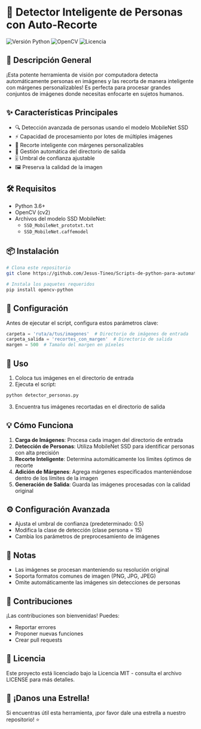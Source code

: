 # 🎯 Detector Inteligente de Personas con Auto-Recorte

![Versión Python](https://img.shields.io/badge/python-3.6+-blue.svg)
![OpenCV](https://img.shields.io/badge/OpenCV-4.x-green.svg)
![Licencia](https://img.shields.io/badge/licencia-MIT-red.svg)

## 🚀 Descripción General

¡Esta potente herramienta de visión por computadora detecta automáticamente personas en imágenes y las recorta de manera inteligente con márgenes personalizables! Es perfecta para procesar grandes conjuntos de imágenes donde necesitas enfocarte en sujetos humanos.

## ✨ Características Principales

- 🔍 Detección avanzada de personas usando el modelo MobileNet SSD
- ⚡ Capacidad de procesamiento por lotes de múltiples imágenes
- 🎯 Recorte inteligente con márgenes personalizables
- 📁 Gestión automática del directorio de salida
- 🎚️ Umbral de confianza ajustable
- 🖼️ Preserva la calidad de la imagen

## 🛠️ Requisitos

- Python 3.6+
- OpenCV (cv2)
- Archivos del modelo SSD MobileNet:
  - `SSD_MobileNet_prototxt.txt`
  - `SSD_MobileNet.caffemodel`

## 📦 Instalación

```bash
# Clona este repositorio
git clone https://github.com/Jesus-Tineo/Scripts-de-python-para-automatizaciones-variadas/tree/main/detecci%C3%B3n_y_recorte

# Instala los paquetes requeridos
pip install opencv-python
```

## 🔧 Configuración

Antes de ejecutar el script, configura estos parámetros clave:

```python
carpeta = 'ruta/a/tus/imagenes'  # Directorio de imágenes de entrada
carpeta_salida = 'recortes_con_margen'  # Directorio de salida
margen = 500  # Tamaño del margen en píxeles
```

## 🚀 Uso

1. Coloca tus imágenes en el directorio de entrada
2. Ejecuta el script:
```bash
python detector_personas.py
```
3. Encuentra tus imágenes recortadas en el directorio de salida

## 💡 Cómo Funciona

1. **Carga de Imágenes**: Procesa cada imagen del directorio de entrada
2. **Detección de Personas**: Utiliza MobileNet SSD para identificar personas con alta precisión
3. **Recorte Inteligente**: Determina automáticamente los límites óptimos de recorte
4. **Adición de Márgenes**: Agrega márgenes especificados manteniéndose dentro de los límites de la imagen
5. **Generación de Salida**: Guarda las imágenes procesadas con la calidad original

## ⚙️ Configuración Avanzada

- Ajusta el umbral de confianza (predeterminado: 0.5)
- Modifica la clase de detección (clase persona = 15)
- Cambia los parámetros de preprocesamiento de imágenes

## 📝 Notas

- Las imágenes se procesan manteniendo su resolución original
- Soporta formatos comunes de imagen (PNG, JPG, JPEG)
- Omite automáticamente las imágenes sin detecciones de personas

## 🤝 Contribuciones

¡Las contribuciones son bienvenidas! Puedes:
- Reportar errores
- Proponer nuevas funciones
- Crear pull requests

## 📜 Licencia

Este proyecto está licenciado bajo la Licencia MIT - consulta el archivo LICENSE para más detalles.

## 🌟 ¡Danos una Estrella!

Si encuentras útil esta herramienta, ¡por favor dale una estrella a nuestro repositorio! ⭐
